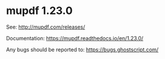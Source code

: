 # mupdf 1.23.0

See:
http://mupdf.com/releases/

Documentation:
https://mupdf.readthedocs.io/en/1.23.0/

Any bugs should be reported to:
https://bugs.ghostscript.com/
